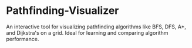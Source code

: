 # Pathfinding-Visualizer
An interactive tool for visualizing pathfinding algorithms like BFS, DFS, A*, and Dijkstra's on a grid. Ideal for learning and comparing algorithm performance.
